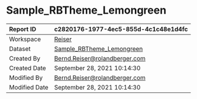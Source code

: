



# Sample_RBTheme_Lemongreen

|Report ID|c2820176-1977-4ec5-855d-4c1c48e1d4fc|
| :--- | :--- |
|Workspace|[Reiser](../Workspaces/Reiser.md)|
|Dataset|[Sample_RBTheme_Lemongreen](../Datasets/Sample_RBTheme_Lemongreen.md)|
|Created By|Bernd.Reiser@rolandberger.com|
|Created Date|September 28, 2021 10:14:30|
|Modified By|Bernd.Reiser@rolandberger.com|
|Modified Date|September 28, 2021 10:14:30|
